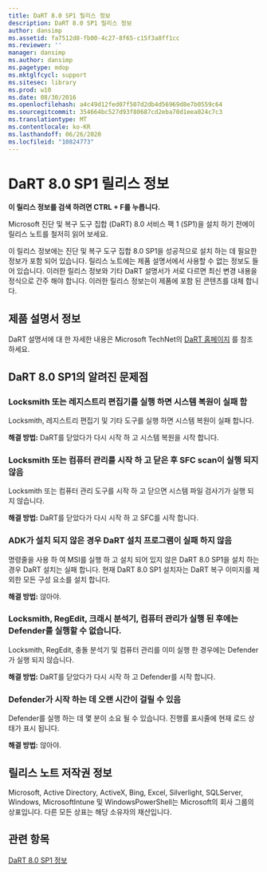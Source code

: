 ```yaml
---
title: DaRT 8.0 SP1 릴리스 정보
description: DaRT 8.0 SP1 릴리스 정보
author: dansimp
ms.assetid: fa7512d8-fb00-4c27-8f65-c15f3a8ff1cc
ms.reviewer: ''
manager: dansimp
ms.author: dansimp
ms.pagetype: mdop
ms.mktglfcycl: support
ms.sitesec: library
ms.prod: w10
ms.date: 08/30/2016
ms.openlocfilehash: a4c49d12fed07f507d2db4d56969d8e7b0559c64
ms.sourcegitcommit: 354664bc527d93f80687cd2eba70d1eea024c7c3
ms.translationtype: MT
ms.contentlocale: ko-KR
ms.lasthandoff: 06/26/2020
ms.locfileid: "10824773"
---
```

# DaRT 8.0 SP1 릴리스 정보


**이 릴리스 정보를 검색 하려면 CTRL + F를 누릅니다.**

Microsoft 진단 및 복구 도구 집합 (DaRT) 8.0 서비스 팩 1 (SP1)을 설치 하기 전에이 릴리스 노트를 철저히 읽어 보세요.

이 릴리스 정보에는 진단 및 복구 도구 집합 8.0 SP1을 성공적으로 설치 하는 데 필요한 정보가 포함 되어 있습니다. 릴리스 노트에는 제품 설명서에서 사용할 수 없는 정보도 들어 있습니다. 이러한 릴리스 정보와 기타 DaRT 설명서가 서로 다르면 최신 변경 내용을 정식으로 간주 해야 합니다. 이러한 릴리스 정보는이 제품에 포함 된 콘텐츠를 대체 합니다.

## 제품 설명서 정보


DaRT 설명서에 대 한 자세한 내용은 Microsoft TechNet의 [DaRT 홈페이지](https://go.microsoft.com/fwlink/?LinkID=252096) 를 참조 하세요.

## DaRT 8.0 SP1의 알려진 문제점


### Locksmith 또는 레지스트리 편집기를 실행 하면 시스템 복원이 실패 함

Locksmith, 레지스트리 편집기 및 기타 도구를 실행 하면 시스템 복원이 실패 합니다.

**해결 방법:** DaRT를 닫았다가 다시 시작 하 고 시스템 복원을 시작 합니다.

### Locksmith 또는 컴퓨터 관리를 시작 하 고 닫은 후 SFC scan이 실행 되지 않음

Locksmith 또는 컴퓨터 관리 도구를 시작 하 고 닫으면 시스템 파일 검사기가 실행 되지 않습니다.

**해결 방법:** DaRT를 닫았다가 다시 시작 하 고 SFC를 시작 합니다.

### <a href="" id="-------------dart-installer-does-not-fail-when-adk-has-not-been-installed"></a> ADK가 설치 되지 않은 경우 DaRT 설치 프로그램이 실패 하지 않음

명령줄을 사용 하 여 MSI를 실행 하 고 설치 되어 있지 않은 DaRT 8.0 SP1을 설치 하는 경우 DaRT 설치는 실패 합니다. 현재 DaRT 8.0 SP1 설치자는 DaRT 복구 이미지를 제외한 모든 구성 요소를 설치 합니다.

**해결 방법:** 않아야.

### Locksmith, RegEdit, 크래시 분석기, 컴퓨터 관리가 실행 된 후에는 Defender를 실행할 수 없습니다.

Locksmith, RegEdit, 충돌 분석기 및 컴퓨터 관리를 이미 실행 한 경우에는 Defender가 실행 되지 않습니다.

**해결 방법:** DaRT를 닫았다가 다시 시작 하 고 Defender를 시작 합니다.

### Defender가 시작 하는 데 오랜 시간이 걸릴 수 있음

Defender를 실행 하는 데 몇 분이 소요 될 수 있습니다. 진행률 표시줄에 현재 로드 상태가 표시 됩니다.

**해결 방법:** 않아야.

## 릴리스 노트 저작권 정보


Microsoft, Active Directory, ActiveX, Bing, Excel, Silverlight, SQLServer, Windows, MicrosoftIntune 및 WindowsPowerShell는 Microsoft의 회사 그룹의 상표입니다. 다른 모든 상표는 해당 소유자의 재산입니다.



## 관련 항목


[DaRT 8.0 SP1 정보](about-dart-80-sp1.md)

 

 





